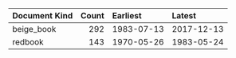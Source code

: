 | Document Kind   |   Count | Earliest   | Latest     |
|:----------------|--------:|:-----------|:-----------|
| beige_book      |     292 | 1983-07-13 | 2017-12-13 |
| redbook         |     143 | 1970-05-26 | 1983-05-24 |